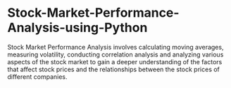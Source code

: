 # Stock-Market-Performance-Analysis-using-Python
Stock Market Performance Analysis involves calculating moving averages, measuring volatility, conducting correlation analysis and analyzing various aspects of the stock market to gain a deeper understanding of the factors that affect stock prices and the relationships between the stock prices of different companies. 
